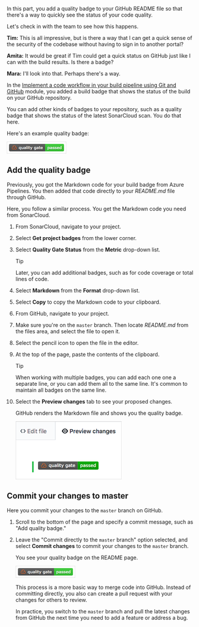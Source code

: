 In this part, you add a quality badge to your GitHub README file so that there's a way to quickly see the status of your code quality.

Let's check in with the team to see how this happens.

**Tim:** This is all impressive, but is there a way that I can get a quick sense of the security of the codebase without having to sign in to another portal?

**Amita:** It would be great if Tim could get a quick status on GitHub just like I can with the build results. Is there a badge?

**Mara:** I'll look into that. Perhaps there's a way.

In the [Implement a code workflow in your build pipeline using Git and GitHub](/learn/modules/implement-code-workflow?azure-portal=true) module, you added a build badge that shows the status of the build on your GitHub repository.

You can add other kinds of badges to your repository, such as a quality badge that shows the status of the latest SonarCloud scan. You do that here.

Here's an example quality badge:

![Screenshot of an example quality badge on GitHub, saying quality gate passed.](../media/7-example-quality-badge.png)

## Add the quality badge

Previously, you got the Markdown code for your build badge from Azure Pipelines. You then added that code directly to your *README.md* file through GitHub.

Here, you follow a similar process. You get the Markdown code you need from SonarCloud.

1. From SonarCloud, navigate to your project.
1. Select **Get project badges** from the lower corner.
1. Select **Quality Gate Status** from the **Metric** drop-down list.

    > [!TIP]
    > Later, you can add additional badges, such as for code coverage or total lines of code.

1. Select **Markdown** from the **Format** drop-down list.
1. Select **Copy** to copy the Markdown code to your clipboard.
1. From GitHub, navigate to your project.
1. Make sure you're on the `master` branch. Then locate *README.md* from the files area, and select the file to open it.
1. Select the pencil icon to open the file in the editor.
1. At the top of the page, paste the contents of the clipboard. 

    > [!TIP]
    > When working with multiple badges, you can add each one one a separate line, or you can add them all to the same line. It's common to maintain all badges on the same line.
1. Select the **Preview changes** tab to see your proposed changes.

    GitHub renders the Markdown file and shows you the quality badge.

    ![Screenshot of GitHub change previewing the addition of a quality badge.](../media/7-github-preview-changes.png)

## Commit your changes to master

Here you commit your changes to the `master` branch on GitHub.

1. Scroll to the bottom of the page and specify a commit message, such as "Add quality badge."
1. Leave the "Commit directly to the `master` branch" option selected, and select **Commit changes** to commit your changes to the `master` branch.

    You see your quality badge on the README page.

    ![Screenshot of GitHub project showing the quality gate badge adjacent to an existing Azure Pipelines succeeded badge.](../media/7-example-quality-badge.png)

    This process is a more basic way to merge code into GitHub. Instead of committing directly, you also can  create a pull request with your changes for others to review.

    In practice, you switch to the `master` branch and pull the latest changes from GitHub the next time you need to add a feature or address a bug.
